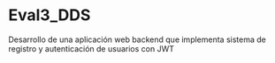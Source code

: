# Eval3_DDS
Desarrollo de una aplicación web backend que implementa sistema de registro y autenticación de usuarios con JWT
